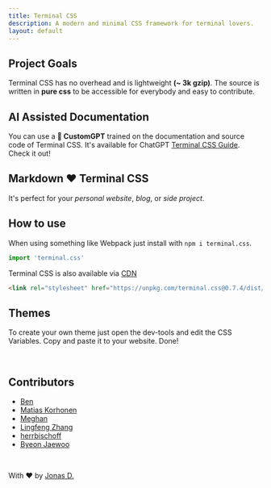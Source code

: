 ```yaml
---
title: Terminal CSS
description: A modern and minimal CSS framework for terminal lovers.
layout: default
---
```


## Project Goals

Terminal CSS has no overhead and is lightweight **(~ 3k gzip)**. 
The source is written in **pure css** to be accessible for everybody and easy to contribute.

## AI Assisted Documentation

You can use a **🤖 CustomGPT** trained on the documentation and source code of Terminal CSS. It's available for ChatGPT [Terminal CSS Guide](https://chat.openai.com/g/g-iVVi4mrUf-terminal-css-guide). Check it out!

## Markdown ❤️ Terminal CSS 

It's perfect for your *personal website*, *blog*, or *side project*.

## How to use

When using something like Webpack just install with `npm i terminal.css`.

```js
import 'terminal.css'
```

Terminal CSS is also available via [CDN](https://unpkg.com/terminal.css@0.7.2/dist/terminal.min.css)

```html
<link rel="stylesheet" href="https://unpkg.com/terminal.css@0.7.4/dist/terminal.min.css" />
```

## Themes

To create your own theme just open the dev-tools and edit the CSS Variables. Copy and paste it to your website. Done!

<br>

## Contributors

- [Ben](https://othyn.com/)
- [Matias Korhonen](https://matiaskorhonen.fi/)
- [Meghan](https://github.com/nektro)
- [Lingfeng Zhang](https://ccat3z.xyz)
- [herrbischoff](https://github.com/herrbischoff)
- [Byeon Jaewoo](https://github.com/plastic041)

<br>

With ❤️ by [Jonas D.](https://jduri.com)
